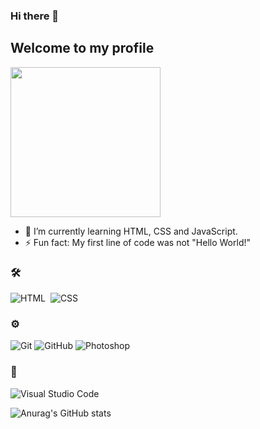 ### Hi there 👋

## Welcome to my profile 

<img src="https://media.giphy.com/media/Wsju5zAb5kcOfxJV9i/giphy.gif" width="240" height="240" />

- 🌱 I’m currently learning HTML, CSS and JavaScript.
- ⚡ Fun fact: My first line of code was not "Hello World!"

### 🛠 &nbsp;

![HTML](https://img.shields.io/badge/-HTML-05122A?style=flat&logo=HTML5)&nbsp;
![CSS](https://img.shields.io/badge/-CSS-05122A?style=flat&logo=CSS3&logoColor=1572B6)&nbsp;

### ⚙️ &nbsp; 
![Git](https://img.shields.io/badge/-Git-333333?style=flat&logo=git)
![GitHub](https://img.shields.io/badge/-GitHub-333333?style=flat&logo=github)
![Photoshop](https://img.shields.io/badge/-Photoshop-05122A?style=flat&logo=adobe-photoshop)&nbsp;

### 🔧 &nbsp;
![Visual Studio Code](https://img.shields.io/badge/-Visual%20Studio%20Code-333333?style=flat&logo=visual-studio-code&logoColor=007ACC)


![Anurag's GitHub stats](https://github-readme-stats.vercel.app/api?username=luiigii&show_icons=true&theme=radical)

